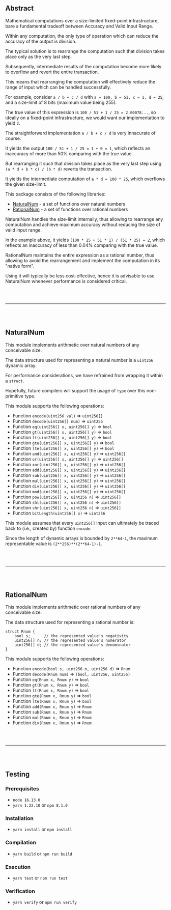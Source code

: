## Abstract

Mathematical computations over a size-limited fixed-point infrastructure, bare a fundamental tradeoff between Accuracy and Valid Input Range.

Within any computation, the only type of operation which can reduce the accuracy of the output is division.

The typical solution is to rearrange the computation such that division takes place only as the very last step.

Subsequently, intermediate results of the computation become more likely to overflow and revert the entire transaction.

This means that rearranging the computation will effectively reduce the range of input which can be handled successfully.

For example, consider `a / b + c / d` with `a = 100, b = 51, c = 1, d = 25`, and a size-limit of 8 bits (maximum value being 255).

The true value of this expression is `100 / 51 + 1 / 25 = 2.00078...`, so ideally on a fixed-point infrastructure, we would want our implementation to yield `2`.

The straightforward implementation `a / b + c / d` is very innacurate of course.

It yields the output `100 / 51 + 1 / 25 = 1 + 0 = 1`, which reflects an inaccuracy of more than 50% comparing with the true value.

But rearranging it such that division takes place as the very last step using `(a * d + b * c) / (b * d)` reverts the transaction.

It yields the intermediate computation of `a * d = 100 * 25`, which overflows the given size-limit.

This package consists of the following libraries:
- [NaturalNum](#naturalnum) - a set of functions over natural numbers
- [RationalNum](#rationalnum) - a set of functions over rational numbers

NaturalNum handles the size-limit internally, thus allowing to rearrange any computation and achieve maximum accuracy without reducing the size of valid input range.

In the example above, it yields `(100 * 25 + 51 * 1) / (51 * 25) = 2`, which reflects an inaccuracy of less than 0.04% comparing with the true value.

RationalNum maintains the entire expression as a rational number, thus allowing to avoid the rearrangement and implement the computation in its "native form".

Using it will typically be less cost-effective, hence it is advisable to use NaturalNum whenever performance is considered critical.

<br/><br/>

---

<br/><br/>

## NaturalNum

This module implements arithmetic over natural numbers of any conceivable size.

The data structure used for representing a natural number is a `uint256` dynamic array.

For performance considerations, we have refrained from wrapping it within a `struct`.

Hopefully, future compilers will support the usage of `type` over this non-primitive type.

This module supports the following operations:
- Function `encode(uint256 val)` => `uint256[]`
- Function `decode(uint256[] num)` => `uint256`
- Function `eq(uint256[] x, uint256[] y)` => `bool`
- Function `gt(uint256[] x, uint256[] y)` => `bool`
- Function `lt(uint256[] x, uint256[] y)` => `bool`
- Function `gte(uint256[] x, uint256[] y)` => `bool`
- Function `lte(uint256[] x, uint256[] y)` => `bool`
- Function `and(uint256[] x, uint256[] y)` => `uint256[]`
- Function `or(uint256[] x, uint256[] y)` => `uint256[]`
- Function `xor(uint256[] x, uint256[] y)` => `uint256[]`
- Function `add(uint256[] x, uint256[] y)` => `uint256[]`
- Function `sub(uint256[] x, uint256[] y)` => `uint256[]`
- Function `mul(uint256[] x, uint256[] y)` => `uint256[]`
- Function `div(uint256[] x, uint256[] y)` => `uint256[]`
- Function `mod(uint256[] x, uint256[] y)` => `uint256[]`
- Function `pow(uint256[] x, uint256 n)` => `uint256[]`
- Function `shl(uint256[] x, uint256 n)` => `uint256[]`
- Function `shr(uint256[] x, uint256 n)` => `uint256[]`
- Function `bitLength(uint256[] x)` => `uint256`

This module assumes that every `uint256[]` input can ultimately be traced back to (i.e., created by) function `encode`.

Since the length of dynamic arrays is bounded by `2**64-1`, the maximum representable value is `(2**256)**(2**64-1)-1`.

<br/><br/>

---

<br/><br/>

## RationalNum

This module implements arithmetic over rational numbers of any conceivable size.

The data structure used for representing a rational number is:
```
struct Rnum {
    bool s;      // the represented value's negativity
    uint256[] n; // the represented value's numerator
    uint256[] d; // the represented value's denominator
}
```

This module supports the following operations:
- Function `encode(bool s, uint256 n, uint256 d)` => `Rnum`
- Function `decode(Rnum num)` => `(bool, uint256, uint256)`
- Function `eq(Rnum x, Rnum y)` => `bool`
- Function `gt(Rnum x, Rnum y)` => `bool`
- Function `lt(Rnum x, Rnum y)` => `bool`
- Function `gte(Rnum x, Rnum y)` => `bool`
- Function `lte(Rnum x, Rnum y)` => `bool`
- Function `add(Rnum x, Rnum y)` => `Rnum`
- Function `sub(Rnum x, Rnum y)` => `Rnum`
- Function `mul(Rnum x, Rnum y)` => `Rnum`
- Function `div(Rnum x, Rnum y)` => `Rnum`

<br/><br/>

---

<br/><br/>

## Testing

### Prerequisites

- `node 16.13.0`
- `yarn 1.22.10` or `npm 8.1.0`

### Installation

- `yarn install` or `npm install`

### Compilation

- `yarn build` or `npm run build`

### Execution

- `yarn test` or `npm run test`

### Verification

- `yarn verify` or `npm run verify`
